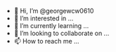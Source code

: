 - 👋 Hi, I’m @georgewcw0610
- 👀 I’m interested in ...
- 🌱 I’m currently learning ...
- 💞️ I’m looking to collaborate on ...
- 📫 How to reach me ...

<!---
georgewcw0610/georgewcw0610 is a ✨ special ✨ repository because its `README.md` (this file) appears on your GitHub profile.
You can click the Preview link to take a look at your changes.
--->
